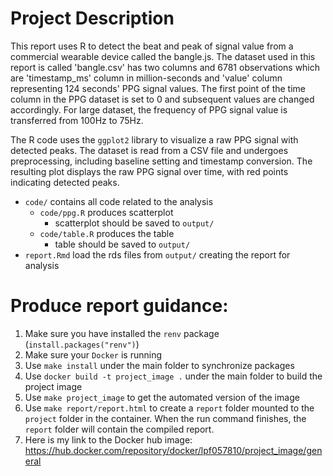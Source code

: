 # Project Description

This report uses R to detect the beat and peak of signal value from a commercial wearable device called the bangle.js. The dataset used in this report is  called 'bangle.csv' has two columns and 6781 observations which are 'timestamp_ms' column in  million-seconds and 'value' column representing 124 seconds' PPG signal values. The first point of the time column in the PPG dataset is set to 0 and subsequent values are changed accordingly. For large dataset, the frequency of PPG signal value is transferred from 100Hz to 75Hz.

The R code uses the `ggplot2` library to visualize a raw PPG signal with detected peaks. The dataset is read from a CSV file and undergoes preprocessing, including baseline setting and timestamp conversion. The resulting plot displays the raw PPG signal over time, with red points indicating detected peaks. 

- `code/` contains all code related to the  analysis
	- `code/ppg.R` produces scatterplot 
		- scatterplot  should be saved to `output/`
	- `code/table.R` produces the table
		- table should be saved to `output/`
- `report.Rmd` load the rds files from `output/` creating the report for analysis


# Produce report guidance:
1. Make sure you have installed the `renv` package (`install.packages("renv")`)
2. Make sure your `Docker` is running
3. Use `make install` under the main folder to synchronize packages
4. Use `docker build -t project_image .` under the main folder to build the project image
5. Use `make project_image` to get the automated version of the image
6.  Use `make report/report.html` to create a `report` folder  mounted to the `project` folder in the container. When the run command finishes, the `report` folder will contain the compiled report.
7. Here is my link to the Docker hub image: https://hub.docker.com/repository/docker/lpf057810/project_image/general
   
